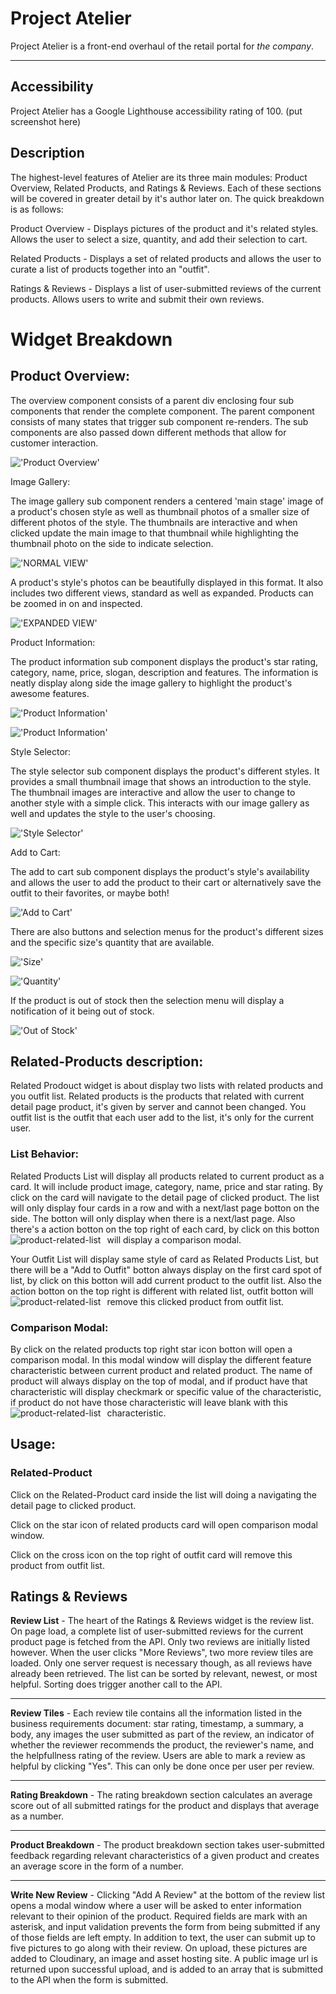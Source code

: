 # Project Atelier

Project Atelier is a front-end overhaul of the retail portal for *the company*.
***

## Accessibility
Project Atelier has a Google Lighthouse accessibility rating of 100.
(put screenshot here)

## Description

The highest-level features of Atelier are its three main modules: Product Overview, Related Products, and Ratings & Reviews. Each of these sections will be covered in greater detail by it's author later on. The quick breakdown is as follows:

Product Overview - Displays pictures of the product and it's related styles. Allows the user to select a size, quantity, and add their selection to cart.

Related Products - Displays a set of related products and allows the user to curate a list of products together into an "outfit".

Ratings & Reviews - Displays a list of user-submitted reviews of the current products. Allows users to write and submit their own reviews.

# Widget Breakdown

## Product Overview:

The overview component consists of a parent div enclosing four sub components that render the complete component. The parent component consists of many states that trigger sub component re-renders. The sub components are also passed down different methods that allow for customer interaction.

!['Product Overview'](./READMEPICS/PRODUCT-OVERVIEW.png)

Image Gallery:

The image gallery sub component renders a centered 'main stage' image of a product's chosen style as well as thumbnail photos of a smaller size of different photos of the style. The thumbnails are interactive and when clicked update the main image to that thumbnail while highlighting the thumbnail photo on the side to indicate selection.

!['NORMAL VIEW'](./READMEPICS/MAIN.png)

A product's style's photos can be beautifully displayed in this format. It also includes two different views, standard as well as expanded. Products can be zoomed in on and inspected.

!['EXPANDED VIEW'](./READMEPICS/expanded-view.png)




Product Information:

The product information sub component displays the product's star rating, category, name, price, slogan, description and features. The information is neatly display along side the image gallery to highlight the product's awesome features.

!['Product Information'](./READMEPICS/PRODUCT-INFO.png)

!['Product Information'](./READMEPICS/DESCRIPTION.png)


Style Selector:

The style selector sub component displays the product's different styles. It provides a small thumbnail image that shows an introduction to the style. The thumbnail images are interactive and allow the user to change to another style with a simple click. This interacts with our image gallery as well and updates the style to the user's choosing.



!['Style Selector'](./READMEPICS/STYLE-SELECTOR.png)

Add to Cart:

The add to cart sub component displays the product's style's availability and allows the user to add the product to their cart or alternatively save the outfit to their favorites, or maybe both!

!['Add to Cart'](./READMEPICS/CART.png)

There are also buttons and selection menus for the product's different sizes and the specific size's quantity that are available.

!['Size'](./READMEPICS/CART-SIZE.png)

!['Quantity'](./READMEPICS/CART-QUANTITY.png)

If the product is out of stock then the selection menu will display a notification of it being out of stock.

!['Out of Stock'](./READMEPICS/CART-OOS.png)

## Related-Products description:
Related Prodouct widget is about display two lists with related products and you outfit list. Related products is the products that related with current detail page product, it's given by server and cannot been changed. You outfit list is the outfit that each user add to the list, it's only for the current user.
### List Behavior:
Related Products List will display all products related to current product as a card. It will include product image, category, name, price and star rating. By click on the card will navigate to the detail page of clicked product. The list will only display four cards in a row and with a next/last page botton on the side. The botton will only display when there is a next/last page. Also there's a action botton on the top right of each card, by click on this botton will display a comparison modal.
<img src="./client/dist/product-list.png"
     alt="product-related-list"
     style="float: left; margin-right: 10px;" />

Your Outfit List will display same style of card as Related Products List, but there will be a "Add to Outfit" botton always display on the first card spot of list, by click on this botton will add current product to the outfit list. Also the action botton on the top right is different with related list, outfit botton will remove this clicked product from outfit list.
<img src="./client/dist/outfit-list.png"
     alt="product-related-list"
     style="float: left; margin-right: 10px;" />

### Comparison Modal:
By click on the related products top right star icon botton will open a comparison modal. In this modal window will display the different feature characteristic between current product and related product. The name of product will always display on the top of modal, and if product have that characteristic will display checkmark or specific value of the characteristic, if product do not have those characteristic will leave blank with this characteristic.
<img src="./client/dist/comparison.png"
     alt="product-related-list"
     style="float: left; margin-right: 10px;" />

## Usage:

### Related-Product

Click on the Related-Product card inside the list will doing a navigating the detail page to clicked product.

Click on the star icon of related products card will open comparison modal window.

Click on the cross icon on the top right of outfit card will remove this product from outfit list.

## Ratings & Reviews
**Review List** - The heart of the Ratings & Reviews widget is the review list. On page load, a complete list of user-submitted reviews for the current product page is fetched from the API. Only two reviews are initially listed however. When the user clicks "More Reviews", two more review tiles are loaded. Only one server request is necessary though, as all reviews have already been retrieved. The list can be sorted by relevant, newest, or most helpful. Sorting does trigger another call to the API.
***
**Review Tiles** - Each review tile contains all the information listed in the business requirements document: star rating, timestamp, a summary, a body, any images the user submitted as part of the review, an indicator of whether the reviewer recommends the product, the reviewer's name, and the helpfullness rating of the review. Users are able to mark a review as helpful by clicking "Yes". This can only be done once per user per review.
***
**Rating Breakdown** - The rating breakdown section calculates an average score out of all submitted ratings for the product and displays that average as a number.
***
**Product Breakdown** - The product breakdown section takes user-submitted feedback regarding relevant characteristics of a given product and creates an average score in the form of a number.
***
**Write New Review** - Clicking "Add A Review" at the bottom of the review list opens a modal window where a user will be asked to enter information relevant to their opinion of the product. Required fields are mark with an asterisk, and input validation prevents the form from being submitted if any of those fields are left empty. In addition to text, the user can submit up to five pictures to go along with their review. On upload, these pictures are added to Cloudinary, an image and asset hosting site. A public image url is returned upon successful upload, and is added to an array that is submitted to the API when the form is submitted.



